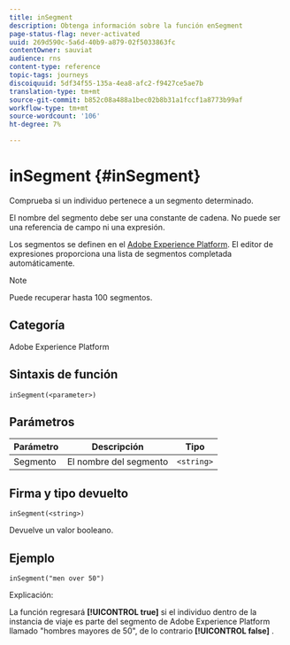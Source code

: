 ```yaml
---
title: inSegment
description: Obtenga información sobre la función enSegment
page-status-flag: never-activated
uuid: 269d590c-5a6d-40b9-a879-02f5033863fc
contentOwner: sauviat
audience: rns
content-type: reference
topic-tags: journeys
discoiquuid: 5df34f55-135a-4ea8-afc2-f9427ce5ae7b
translation-type: tm+mt
source-git-commit: b852c08a488a1bec02b8b31a1fccf1a8773b99af
workflow-type: tm+mt
source-wordcount: '106'
ht-degree: 7%

---
```



# inSegment {#inSegment}

Comprueba si un individuo pertenece a un segmento determinado.

El nombre del segmento debe ser una constante de cadena. No puede ser una referencia de campo ni una expresión.

Los segmentos se definen en el [Adobe Experience Platform](https://platform.adobe.com/segment/overview). El editor de expresiones proporciona una lista de segmentos completada automáticamente.

>[!NOTE]
>
>Puede recuperar hasta 100 segmentos.

## Categoría

Adobe Experience Platform

## Sintaxis de función

`inSegment(<parameter>)`

## Parámetros

| Parámetro | Descripción | Tipo |
|--- |--- |--- |
| Segmento | El nombre del segmento | `<string>` |

## Firma y tipo devuelto

`inSegment(<string>)`

Devuelve un valor booleano.

## Ejemplo

`inSegment("men over 50")`

Explicación:

La función regresará **[!UICONTROL true]** si el individuo dentro de la instancia de viaje es parte del segmento de Adobe Experience Platform llamado &quot;hombres mayores de 50&quot;, de lo contrario **[!UICONTROL false]** .
